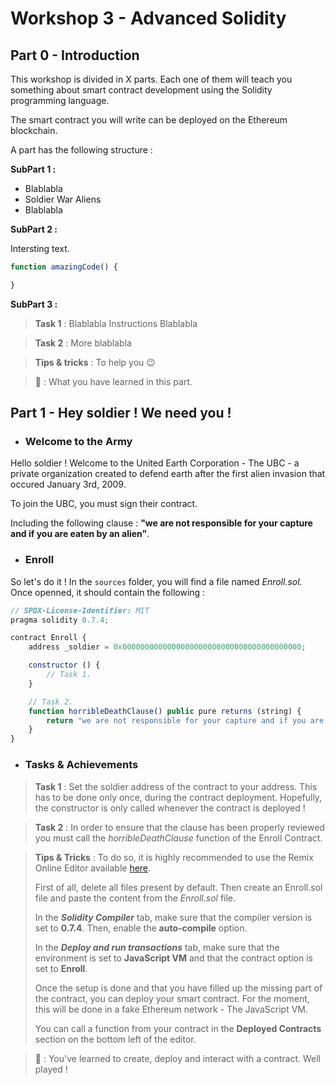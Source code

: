 # Workshop 3 - Advanced Solidity

## **Part 0 - Introduction**

This workshop is divided in X parts.
Each one of them will teach you something about smart contract development using the Solidity programming language.

The smart contract you will write can be deployed on the Ethereum blockchain.

A part has the following structure :

**SubPart 1 :**

- Blablabla
- Soldier War Aliens
- Blablabla

**SubPart 2 :**

Intersting text.

``` js
function amazingCode() {

}
```

**SubPart 3 :**

> **Task 1** : Blablabla Instructions Blablabla

> **Task 2** : More blablabla

> **Tips & tricks** : To help you :wink:

> **:partying_face:** : What you have learned in this part.

## **Part 1 - Hey soldier ! We need you !**

- ### **Welcome to the Army**

Hello soldier ! Welcome to the United Earth Corporation - The UBC - a private organization created to defend earth after the first alien invasion that occured January 3rd, 2009.

To join the UBC, you must sign their contract.

Including the following clause : **"we are not responsible for your capture and if you are eaten by an alien"**.

- ### **Enroll**

So let's do it ! In the `sources` folder, you will find a file named *Enroll.sol*.
Once openned, it should contain the following :

``` js
// SPDX-License-Identifier: MIT
pragma solidity 0.7.4;

contract Enroll {
    address _soldier = 0x0000000000000000000000000000000000000000;

    constructor () {
        // Task 1.
    }

    // Task 2.
    function horribleDeathClause() public pure returns (string) {
        return "we are not responsible for your capture and if you are eaten by an alien";
    }
}
```

- ### **Tasks & Achievements**

> **Task 1** : Set the soldier address of the contract to your address.
> This has to be done only once, during the contract deployment.
> Hopefully, the constructor is only called whenever the contract is deployed !

> **Task 2** : In order to ensure that the clause has been properly reviewed you must call the *horribleDeathClause* function of the Enroll Contract.

> **Tips & Tricks** : To do so, it is highly recommended to use the Remix Online Editor available [here](https://remix.ethereum.org/).
>
> First of all, delete all files present by default.
> Then create an Enroll.sol file and paste the content from the *Enroll.sol* file.
>
> In the ***Solidity Compiler*** tab, make sure that the compiler version is set to **0.7.4**. Then, enable the **auto-compile** option.
>
> In the ***Deploy and run transactions*** tab, make sure that the environment is set to **JavaScript VM** and that the contract option is set to **Enroll**.
>
> Once the setup is done and that you have filled up the missing part of the contract, you can deploy your smart contract. For the moment, this will be done in a fake Ethereum network - The JavaScript VM.
>
> You can call a function from your contract in the **Deployed Contracts** section on the bottom left of the editor.

> **:partying_face:** : You've learned to create, deploy and interact with a contract. Well played !